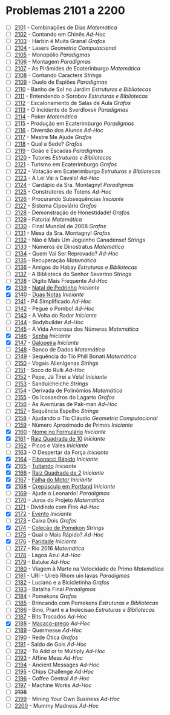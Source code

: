 # Problemas 2101 a 2200

  - [ ] [2101](https://www.urionlinejudge.com.br/judge/pt/problems/view/2101) - Combinações de Dias *Matemática*
  - [ ] [2102](https://www.urionlinejudge.com.br/judge/pt/problems/view/2102) - Contando em Chinês *Ad-Hoc*
  - [ ] [2103](https://www.urionlinejudge.com.br/judge/pt/problems/view/2103) - Harbin é Muita Grana! *Grafos*
  - [ ] [2104](https://www.urionlinejudge.com.br/judge/pt/problems/view/2104) - Lasers *Geometria Computacional*
  - [ ] [2105](https://www.urionlinejudge.com.br/judge/pt/problems/view/2105) - Monopólio *Paradigmas*
  - [ ] [2106](https://www.urionlinejudge.com.br/judge/pt/problems/view/2106) - Montagem *Paradigmas*
  - [ ] [2107](https://www.urionlinejudge.com.br/judge/pt/problems/view/2107) - As Pirâmides de Ecaterinburgo *Matemática*
  - [ ] [2108](https://www.urionlinejudge.com.br/judge/pt/problems/view/2108) - Contando Caracters *Strings*
  - [ ] [2109](https://www.urionlinejudge.com.br/judge/pt/problems/view/2109) - Duelo de Espiões *Paradigmas*
  - [ ] [2110](https://www.urionlinejudge.com.br/judge/pt/problems/view/2110) - Banho de Sol no Jardim *Estruturas e Bibliotecas*
  - [ ] [2111](https://www.urionlinejudge.com.br/judge/pt/problems/view/2111) - Entendendo o Sorobov *Estruturas e Bibliotecas*
  - [ ] [2112](https://www.urionlinejudge.com.br/judge/pt/problems/view/2112) - Escalonamento de Salas de Aula *Grafos*
  - [ ] [2113](https://www.urionlinejudge.com.br/judge/pt/problems/view/2113) - O Incidente de Sverdlovsk *Paradigmas*
  - [ ] [2114](https://www.urionlinejudge.com.br/judge/pt/problems/view/2114) - Poker *Matemática*
  - [ ] [2115](https://www.urionlinejudge.com.br/judge/pt/problems/view/2115) - Produção em Ecaterimburgo *Paradigmas*
  - [ ] [2116](https://www.urionlinejudge.com.br/judge/pt/problems/view/2116) - Diversão dos Alunos *Ad-Hoc*
  - [ ] [2117](https://www.urionlinejudge.com.br/judge/pt/problems/view/2117) - Mestre Me Ajude *Grafos*
  - [ ] [2118](https://www.urionlinejudge.com.br/judge/pt/problems/view/2118) - Qual a Sede? *Grafos*
  - [ ] [2119](https://www.urionlinejudge.com.br/judge/pt/problems/view/2119) - Goão e Escadas *Paradigmas*
  - [ ] [2120](https://www.urionlinejudge.com.br/judge/pt/problems/view/2120) - Tutores *Estruturas e Bibliotecas*
  - [ ] [2121](https://www.urionlinejudge.com.br/judge/pt/problems/view/2121) - Turismo em Ecaterimburgo *Grafos*
  - [ ] [2122](https://www.urionlinejudge.com.br/judge/pt/problems/view/2122) - Votação em Ecaterimburgo *Estruturas e Bibliotecas*
  - [ ] [2123](https://www.urionlinejudge.com.br/judge/pt/problems/view/2123) - A Lei Vai a Cavalo! *Ad-Hoc*
  - [ ] [2124](https://www.urionlinejudge.com.br/judge/pt/problems/view/2124) - Cardápio da Sra. Montagny! *Paradigmas*
  - [ ] [2125](https://www.urionlinejudge.com.br/judge/pt/problems/view/2125) - Construtores de Totens *Ad-Hoc*
  - [ ] [2126](https://www.urionlinejudge.com.br/judge/pt/problems/view/2126) - Procurando Subsequências *Iniciante*
  - [ ] [2127](https://www.urionlinejudge.com.br/judge/pt/problems/view/2127) - Sistema Cipoviário *Grafos*
  - [ ] [2128](https://www.urionlinejudge.com.br/judge/pt/problems/view/2128) - Demonstração de Honestidade! *Grafos*
  - [ ] [2129](https://www.urionlinejudge.com.br/judge/pt/problems/view/2129) - Fatorial *Matemática*
  - [ ] [2130](https://www.urionlinejudge.com.br/judge/pt/problems/view/2130) - Final Mundial de 2008 *Grafos*
  - [ ] [2131](https://www.urionlinejudge.com.br/judge/pt/problems/view/2131) - Mesa da Sra. Montagny! *Grafos*
  - [ ] [2132](https://www.urionlinejudge.com.br/judge/pt/problems/view/2132) - Não é Mais Um Joguinho Canadense! *Strings*
  - [ ] [2133](https://www.urionlinejudge.com.br/judge/pt/problems/view/2133) - Números de Dinostratus *Matemática*
  - [ ] [2134](https://www.urionlinejudge.com.br/judge/pt/problems/view/2134) - Quem Vai Ser Reprovado? *Ad-Hoc*
  - [ ] [2135](https://www.urionlinejudge.com.br/judge/pt/problems/view/2135) - Recuperação *Matemática*
  - [ ] [2136](https://www.urionlinejudge.com.br/judge/pt/problems/view/2136) - Amigos do Habay *Estruturas e Bibliotecas*
  - [ ] [2137](https://www.urionlinejudge.com.br/judge/pt/problems/view/2137) - A Biblioteca do Senhor Severino *Strings*
  - [ ] [2138](https://www.urionlinejudge.com.br/judge/pt/problems/view/2138) - Dígito Mais Frequente *Ad-Hoc*
  - [x] [2139](https://www.urionlinejudge.com.br/judge/pt/problems/view/2139) - [Natal de Pedrinho](https://github.com/potigol/URI-Potigol/blob/master/src/2101-2200/2139.poti) *Iniciante*
  - [x] [2140](https://www.urionlinejudge.com.br/judge/pt/problems/view/2140) - [Duas Notas](https://github.com/potigol/URI-Potigol/blob/master/src/2101-2200/2140.poti) *Iniciante*
  - [ ] [2141](https://www.urionlinejudge.com.br/judge/pt/problems/view/2141) - P4 Simplificado *Ad-Hoc*
  - [ ] [2142](https://www.urionlinejudge.com.br/judge/pt/problems/view/2142) - Pegue o Pombo! *Ad-Hoc*
  - [ ] [2143](https://www.urionlinejudge.com.br/judge/pt/problems/view/2143) - A Volta do Radar *Iniciante*
  - [ ] [2144](https://www.urionlinejudge.com.br/judge/pt/problems/view/2144) - Bodybuilder *Ad-Hoc*
  - [ ] [2145](https://www.urionlinejudge.com.br/judge/pt/problems/view/2145) - A Vida Amorosa dos Números *Matemática*
  - [x] [2146](https://www.urionlinejudge.com.br/judge/pt/problems/view/2146) - [Senha](https://github.com/potigol/URI-Potigol/blob/master/src/2101-2200/2146.poti) *Iniciante*
  - [x] [2147](https://www.urionlinejudge.com.br/judge/pt/problems/view/2147) - [Galopeira](https://github.com/potigol/URI-Potigol/blob/master/src/2101-2200/2147.poti) *Iniciante*
  - [ ] [2148](https://www.urionlinejudge.com.br/judge/pt/problems/view/2148) - Banco de Dados *Matemática*
  - [ ] [2149](https://www.urionlinejudge.com.br/judge/pt/problems/view/2149) - Sequência do Tio Phill Bonati *Matemática*
  - [ ] [2150](https://www.urionlinejudge.com.br/judge/pt/problems/view/2150) - Vogais Alienígenas *Strings*
  - [ ] [2151](https://www.urionlinejudge.com.br/judge/pt/problems/view/2151) - Soco do Rulk *Ad-Hoc*
  - [ ] [2152](https://www.urionlinejudge.com.br/judge/pt/problems/view/2152) - Pepe, Já Tirei a Vela! *Iniciante*
  - [ ] [2153](https://www.urionlinejudge.com.br/judge/pt/problems/view/2153) - Sanduicheiche *Strings*
  - [ ] [2154](https://www.urionlinejudge.com.br/judge/pt/problems/view/2154) - Derivada de Polinômios *Matemática*
  - [ ] [2155](https://www.urionlinejudge.com.br/judge/pt/problems/view/2155) - Os Icosaedros do Lagarto *Grafos*
  - [ ] [2156](https://www.urionlinejudge.com.br/judge/pt/problems/view/2156) - As Aventuras de Pak-man *Ad-Hoc*
  - [ ] [2157](https://www.urionlinejudge.com.br/judge/pt/problems/view/2157) - Sequência Espelho *Strings*
  - [ ] [2158](https://www.urionlinejudge.com.br/judge/pt/problems/view/2158) - Ajudando o Tio Cláudio *Geometria Computacional*
  - [ ] [2159](https://www.urionlinejudge.com.br/judge/pt/problems/view/2159) - Número Aproximado de Primos *Iniciante*
  - [x] [2160](https://www.urionlinejudge.com.br/judge/pt/problems/view/2160) - [Nome no Formulário](https://github.com/potigol/URI-Potigol/blob/master/src/2101-2200/2160.poti) *Iniciante*
  - [x] [2161](https://www.urionlinejudge.com.br/judge/pt/problems/view/2161) - [Raiz Quadrada de 10](https://github.com/potigol/URI-Potigol/blob/master/src/2101-2200/2161.poti) *Iniciante*
  - [ ] [2162](https://www.urionlinejudge.com.br/judge/pt/problems/view/2162) - Picos e Vales *Iniciante*
  - [ ] [2163](https://www.urionlinejudge.com.br/judge/pt/problems/view/2163) - O Despertar da Força *Iniciante*
  - [x] [2164](https://www.urionlinejudge.com.br/judge/pt/problems/view/2164) - [Fibonacci Rápido](https://github.com/potigol/URI-Potigol/blob/master/src/2101-2200/2164.poti) *Iniciante*
  - [x] [2165](https://www.urionlinejudge.com.br/judge/pt/problems/view/2165) - [Tuitando](https://github.com/potigol/URI-Potigol/blob/master/src/2101-2200/2165.poti) *Iniciante*
  - [x] [2166](https://www.urionlinejudge.com.br/judge/pt/problems/view/2166) - [Raiz Quadrada de 2](https://github.com/potigol/URI-Potigol/blob/master/src/2101-2200/2166.poti) *Iniciante*
  - [x] [2167](https://www.urionlinejudge.com.br/judge/pt/problems/view/2167) - [Falha do Motor](https://github.com/potigol/URI-Potigol/blob/master/src/2101-2200/2167.poti) *Iniciante*
  - [x] [2168](https://www.urionlinejudge.com.br/judge/pt/problems/view/2168) - [Crepúsculo em Portland](https://github.com/potigol/URI-Potigol/blob/master/src/2101-2200/2168.poti) *Iniciante*
  - [ ] [2169](https://www.urionlinejudge.com.br/judge/pt/problems/view/2169) - Ajude o Leonardo! *Paradigmas*
  - [ ] [2170](https://www.urionlinejudge.com.br/judge/pt/problems/view/2170) - Juros do Projeto *Matemática*
  - [ ] [2171](https://www.urionlinejudge.com.br/judge/pt/problems/view/2171) - Dividindo com Fink *Ad-Hoc*
  - [x] [2172](https://www.urionlinejudge.com.br/judge/pt/problems/view/2172) - [Evento](https://github.com/potigol/URI-Potigol/blob/master/src/2101-2200/2172.poti) *Iniciante*
  - [ ] [2173](https://www.urionlinejudge.com.br/judge/pt/problems/view/2173) - Caixa Dois *Grafos*
  - [x] [2174](https://www.urionlinejudge.com.br/judge/pt/problems/view/2174) - [Coleção de Pomekon](https://github.com/potigol/URI-Potigol/blob/master/src/2101-2200/2174.poti) *Strings*
  - [ ] [2175](https://www.urionlinejudge.com.br/judge/pt/problems/view/2175) - Qual o Mais Rápido? *Ad-Hoc*
  - [x] [2176](https://www.urionlinejudge.com.br/judge/pt/problems/view/2176) - [Paridade](https://github.com/potigol/URI-Potigol/blob/master/src/2101-2200/2176.poti) *Iniciante*
  - [ ] [2177](https://www.urionlinejudge.com.br/judge/pt/problems/view/2177) - Rio 2016 *Matemática*
  - [ ] [2178](https://www.urionlinejudge.com.br/judge/pt/problems/view/2178) - Lagoa Azul *Ad-Hoc*
  - [ ] [2179](https://www.urionlinejudge.com.br/judge/pt/problems/view/2179) - Batuke *Ad-Hoc*
  - [ ] [2180](https://www.urionlinejudge.com.br/judge/pt/problems/view/2180) - Viagem à Marte na Velocidade de Primo *Matemática*
  - [ ] [2181](https://www.urionlinejudge.com.br/judge/pt/problems/view/2181) - URI - Uireb Rhom uin Iavas *Paradigmas*
  - [ ] [2182](https://www.urionlinejudge.com.br/judge/pt/problems/view/2182) - Luciano e a Bicicletinha *Grafos*
  - [ ] [2183](https://www.urionlinejudge.com.br/judge/pt/problems/view/2183) - Batalha Final *Paradigmas*
  - [ ] [2184](https://www.urionlinejudge.com.br/judge/pt/problems/view/2184) - Pomekons *Grafos*
  - [ ] [2185](https://www.urionlinejudge.com.br/judge/pt/problems/view/2185) - Brincando com Pomekons *Estruturas e Bibliotecas*
  - [ ] [2186](https://www.urionlinejudge.com.br/judge/pt/problems/view/2186) - Bino, Prant e a Indecisao *Estruturas e Bibliotecas*
  - [ ] [2187](https://www.urionlinejudge.com.br/judge/pt/problems/view/2187) - Bits Trocados *Ad-Hoc*
  - [x] [2188](https://www.urionlinejudge.com.br/judge/pt/problems/view/2188) - [Macaco-prego](https://github.com/potigol/URI-Potigol/blob/master/src/2101-2200/2188.poti) *Ad-Hoc*
  - [ ] [2189](https://www.urionlinejudge.com.br/judge/pt/problems/view/2189) - Quermesse *Ad-Hoc*
  - [ ] [2190](https://www.urionlinejudge.com.br/judge/pt/problems/view/2190) - Rede Ótica *Grafos*
  - [ ] [2191](https://www.urionlinejudge.com.br/judge/pt/problems/view/2191) - Saldo de Gols *Ad-Hoc*
  - [ ] [2192](https://www.urionlinejudge.com.br/judge/pt/problems/view/2192) - To Add or to Multiply *Ad-Hoc*
  - [ ] [2193](https://www.urionlinejudge.com.br/judge/pt/problems/view/2193) - Affine Mess *Ad-Hoc*
  - [ ] [2194](https://www.urionlinejudge.com.br/judge/pt/problems/view/2194) - Ancient Messages *Ad-Hoc*
  - [ ] [2195](https://www.urionlinejudge.com.br/judge/pt/problems/view/2195) - Chips Challenge *Ad-Hoc*
  - [ ] [2196](https://www.urionlinejudge.com.br/judge/pt/problems/view/2196) - Coffee Central *Ad-Hoc*
  - [ ] [2197](https://www.urionlinejudge.com.br/judge/pt/problems/view/2197) - Machine Works *Ad-Hoc*
  - [ ] ~~2198~~
  - [ ] [2199](https://www.urionlinejudge.com.br/judge/pt/problems/view/2199) - Mining Your Own Business *Ad-Hoc*
  - [ ] [2200](https://www.urionlinejudge.com.br/judge/pt/problems/view/2200) - Mummy Madness *Ad-Hoc*